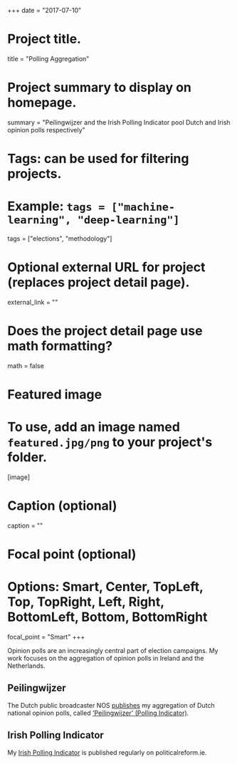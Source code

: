 +++
date = "2017-07-10"

# Project title.
title = "Polling Aggregation"

# Project summary to display on homepage.
summary = "Peilingwijzer and the Irish Polling Indicator pool Dutch and Irish opinion polls respectively"

# Tags: can be used for filtering projects.
# Example: `tags = ["machine-learning", "deep-learning"]`
tags = ["elections", "methodology"]

# Optional external URL for project (replaces project detail page).
external_link = ""

# Does the project detail page use math formatting?
math = false

# Featured image
# To use, add an image named `featured.jpg/png` to your project's folder. 
[image]
  # Caption (optional)
  caption = ""
  
  # Focal point (optional)
  # Options: Smart, Center, TopLeft, Top, TopRight, Left, Right, BottomLeft, Bottom, BottomRight
  focal_point = "Smart"
+++

Opinion polls are an increasingly central part of election campaigns. My work focuses on the aggregation of opinion polls in Ireland and the Netherlands.

## Peilingwijzer 
The Dutch public broadcaster NOS [publishes](http://www.peilingwijzer.nl) my aggregation of Dutch national opinion polls, called ['Peilingwijzer' (Polling Indicator)](http://peilingwijzer.tomlouwerse.nl/). 

## Irish Polling Indicator
My [Irish Polling Indicator](http://www.pollingindicator.com/) is published regularly on politicalreform.ie.

